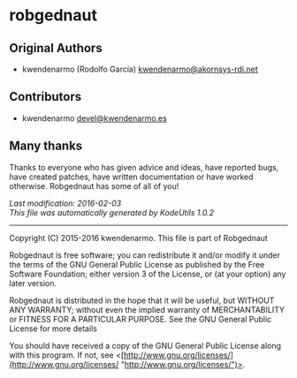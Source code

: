 # robgednaut #

## Original Authors ##

-   kwendenarmo (Rodolfo García) <kwendenarmo@akornsys-rdi.net>  

## Contributors ##

-   kwendenarmo <devel@kwendenarmo.es>  

## Many thanks ##

Thanks to everyone who has given advice and ideas, have reported bugs, have 
created patches, have written documentation or have worked otherwise. 
Robgednaut has some of all of you!

_Last modification: 2016-02-03_  
_This file was automatically generated by KodeUtils 1.0.2_

* * *

Copyright (C) 2015-2016 kwendenarmo. This file is part of Robgednaut

Robgednaut is free software; you can redistribute it and/or modify it under the 
terms of the GNU General Public License as published by the Free Software 
Foundation; either version 3 of the License, or (at your option) any later 
version.

Robgednaut is distributed in the hope that it will be useful, but WITHOUT ANY 
WARRANTY; without even the implied warranty of MERCHANTABILITY or FITNESS FOR A 
PARTICULAR PURPOSE.  See the GNU General Public License for more details

You should have received a copy of the GNU General Public License along with 
this program.  If not, see 
<[http://www.gnu.org/licenses/](http://www.gnu.org/licenses/ "http://www.gnu.org/licenses/")>.
